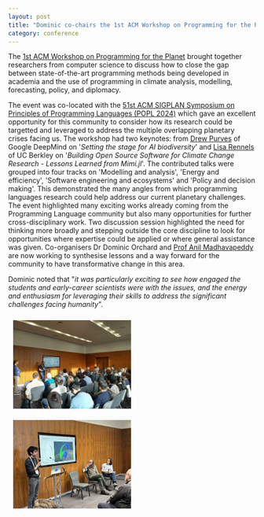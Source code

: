 ```yaml
---
layout: post
title: "Dominic co-chairs the 1st ACM Workshop on Programming for the Planet in London"
category: conference
---
```

The [1st ACM Workshop on Programming for the Planet](https://popl24.sigplan.org/home/propl-2024) brought together researchers from computer science to discuss how to close the gap between state-of-the-art programming methods being developed in academia and the use of programming in climate analysis, modelling, forecasting, policy, and diplomacy.

The event was co-located with the [51st ACM SIGPLAN Symposium on Principles of Programming Languages (POPL 2024)](https://popl24.sigplan.org/) which gave an excellent opportunity for this community to consider how its research could be targetted and leveraged to address the multiple overlapping planetary crises facing us. The workshop had two keynotes: from [Drew Purves](https://www.cfse.cam.ac.uk/directory/drew_purves) of Google DeepMind on '_Setting the stage for AI biodiversity_' and [Lisa Rennels](https://www.lisarennels.com/) of UC Berkley on '_Building Open Source Software for Climate Change Research - Lessons Learned from Mimi.jl_'. The contributed talks were grouped into four tracks on 'Modelling and analysis', 'Energy and efficiency', 'Software engineering and ecosystems' and 'Policy and decision making'. This demonstrated the many angles from which programming languages research could help address our current planetary challenges. The event highlighted many exciting works already coming from the Programming Language community but also many opportunities for further cross-disciplinary work. Two discussion session highlighted the need for thinking more broadly and stepping outside the core discipline to look for opportunities where expertise could be applied or where general assistance was given. Co-organisers Dr Dominic Orchard and [Prof Anil Madhavapeddy](https://anil.recoil.org/) are now working to synthesise lessons and a way forward for the community to have transformative change in this area.

Dominic noted that "_it was particularly exciting to see how engaged the students and early-career scientists were with the issues, and the energy and enthusiasm for leveraging their skills to address the significant challenges facing humanity_".

<img src="/assets/images/propl1.jpg" style="max-width:500px;width:25vw;margin:10px;" />
<img src="/assets/images/propl2.png" style="max-width:500px;width:25vw;margin:10px;" />
